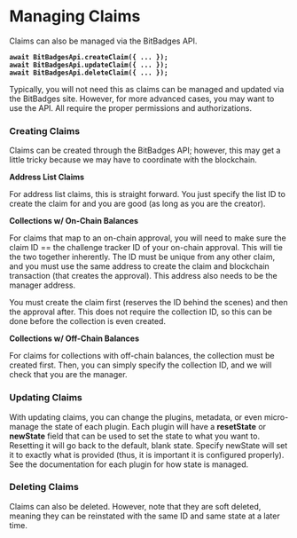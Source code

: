 # Managing Claims

Claims can also be managed via the BitBadges API.

<pre class="language-typescript"><code class="lang-typescript"><strong>await BitBadgesApi.createClaim({ ... });
</strong><strong>await BitBadgesApi.updateClaim({ ... });
</strong><strong>await BitBadgesApi.deleteClaim({ ... });
</strong></code></pre>

Typically, you will not need this as claims can be managed and updated via the BitBadges site. However, for more advanced cases, you may want to use the API. All require the proper permissions and authorizations.

### **Creating Claims**

Claims can be created through the BitBadges API; however, this may get a little tricky because we may have to coordinate with the blockchain.

**Address List Claims**

For address list claims, this is straight forward. You just specify the list ID to create the claim for and you are good (as long as you are the creator).

**Collections w/ On-Chain Balances**

For claims that map to an on-chain approval, you will need to make sure the claim ID == the challenge tracker ID of your on-chain approval. This will tie the two together inherently. The ID must be unique from any other claim, and you must use the same address to create the claim and blockchain transaction (that creates the approval). This address also needs to be the manager address.&#x20;

You must create the claim first (reserves the ID behind the scenes) and then the approval after. This does not require the collection ID, so this can be done before the collection is even created.

**Collections w/ Off-Chain Balances**

For claims for collections with off-chain balances, the collection must be created first. Then, you can simply specify the collection ID, and we will check that you are the manager.

### **Updating Claims**

With updating claims, you can change the plugins, metadata, or even micro-manage the state of each plugin. Each plugin will have a **resetState** or **newState** field that can be used to set the state to what you want to. Resetting it will go back to the default, blank state. Specify newState will set it to exactly what is provided (thus, it is important it is configured properly). See the documentation for each plugin for how state is managed.

### **Deleting Claims**

Claims can also be deleted. However, note that they are soft deleted, meaning they can be reinstated with the same ID and same state at a later time.
